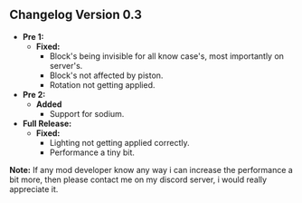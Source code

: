 ## Changelog Version 0.3
* **Pre 1:**
  * **Fixed:**
    * Block's being invisible for all know case's, most importantly on server's.
	* Block's not affected by piston.
	* Rotation not getting applied.
* **Pre 2:**
  * **Added**
    * Support for sodium.
* **Full Release:**
  * **Fixed:**
    * Lighting not getting applied correctly.
    * Performance a tiny bit.

**Note:**
If any mod developer know any way i can increase the performance a bit more,
then please contact me on my discord server, i would really appreciate it.